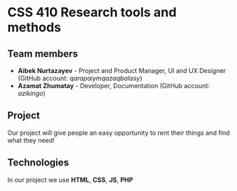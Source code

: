 # CSS 410 Research tools and methods
## Team members
+ **Aibek Nurtazayev** - Project and Product Manager, UI and UX Designer (GitHub account: *qarapaiymqazaqbalasy*)
+ **Azamat Zhumatay** - Developer, Documentation (GitHub account: *azikingo*)

## Project
Our project will give people an easy opportunity to rent their things and find what they need!

## Technologies
In our project we use **HTML**, **CSS**, **JS**, **PHP**
